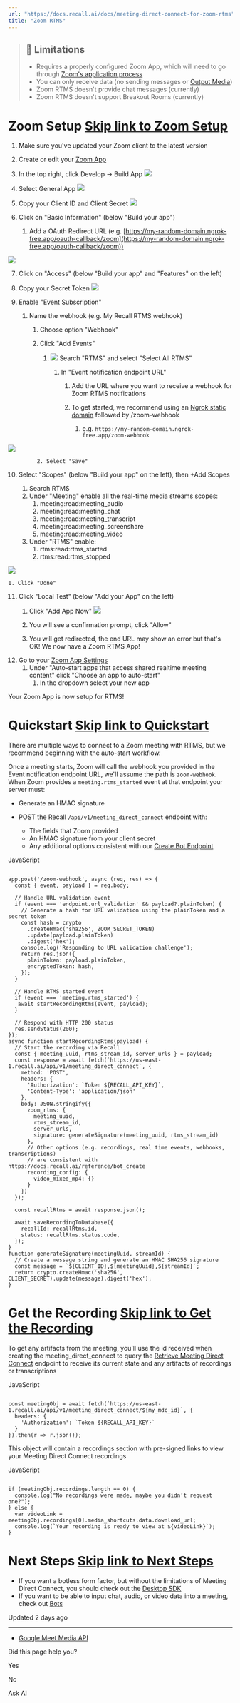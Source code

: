 ```yaml
---
url: "https://docs.recall.ai/docs/meeting-direct-connect-for-zoom-rtms"
title: "Zoom RTMS"
---
```


> ## 📘  Limitations
>
> - Requires a properly configured Zoom App, which will need to go through [Zoom's application process](https://developers.zoom.us/docs/distribute/app-review-process/)
> - You can only receive data (no sending messages or [Output Media](https://docs.recall.ai/reference/bot_output_media_create))
> - Zoom RTMS doesn't provide chat messages (currently)
> - Zoom RTMS doesn't support Breakout Rooms (currently)

# Zoom Setup   [Skip link to Zoom Setup](https://docs.recall.ai/docs/meeting-direct-connect-for-zoom-rtms\#zoom-setup)

01. Make sure you've updated your Zoom client to the latest version

02. Create or edit your [Zoom App](https://marketplace.zoom.us/)

03. In the top right, click Develop -> Build App
    ![](https://files.readme.io/b98856452ac1f0e952398b944bf64e5c9123571a36e3fb562b672b8d1054939e-image.png)

04. Select General App
    ![](https://files.readme.io/48dc83d2af4c6b33b60fa467b9068716adcf31a1a12ae98d6c851f0cb0589fad-image.png)

05. Copy your Client ID and Client Secret
    ![](https://files.readme.io/74b2a802f9e8bdb4f79378127be7f65bac74443fb6b78331488982947f5fac8e-image.png)

06. Click on "Basic Information" (below "Build your app")


    1. Add a OAuth Redirect URL (e.g. [https://my-random-domain.ngrok-free.app/oauth-callback/zoom](https://my-random-domain.ngrok-free.app/oauth-callback/zoom))

![](https://files.readme.io/ab7b664118bfae8e149a696954a9f9243c2e01af73e41c0912135dfcf4ac4541-image.png)

07. Click on "Access" (below "Build your app" and "Features" on the left)

08. Copy your Secret Token
    ![](https://files.readme.io/63f351e5bdcb871e24e4e9fb6418ffb85525c3c261023cdafc17bf900ff57704-image.png)

09. Enable "Event Subscription"
    1. Name the webhook (e.g. My Recall RTMS webhook)
       1. Choose option "Webhook"

       2. Click "Add Events"
          1. ![](https://files.readme.io/3a16ac5315a951b4d12dcfdd95ac731856718af07841185b5bfce7a521749002-image.png)
             Search "RTMS" and select "Select All RTMS"
             1. In "Event notification endpoint URL"


                1. Add the URL where you want to receive a webhook for Zoom RTMS notifications
                2. To get started, we recommend using an [Ngrok static domain](https://dashboard.ngrok.com/domains) followed by /zoom-webhook

                   1. e.g. `https://my-random-domain.ngrok-free.app/zoom-webhook`

![](https://files.readme.io/966cfad6d4a35dc4800307da6e0cca1f174bc727300262e15dba93d6f75d2d35-image.png)

             2. Select "Save"
10. Select "Scopes" (below "Build your app" on the left), then +Add Scopes


    1. Search RTMS
    2. Under "Meeting" enable all the real-time media streams scopes:
       1. meeting:read:meeting\_audio
       2. meeting:read:meeting\_chat
       3. meeting:read:meeting\_transcript
       4. meeting:read:meeting\_screenshare
       5. meeting:read:meeting\_video
    3. Under "RTMS" enable:
       1. rtms:read:rtms\_started
       2. rtms:read:rtms\_stopped

![](https://files.readme.io/2f5d54bda0af4d3ca70ecf24458a2cd6a67d48f7ed7ea93ce5bfe4da1d3cd38f-image.png)

    1. Click "Done"
11. Click "Local Test" (below "Add your App" on the left)
    1. Click "Add App Now"
       ![](https://files.readme.io/2461de9607785edbd01bdaa8894ccb44d50be025996f70a65543d7486ec0f2b4-image.png)

    2. You will see a confirmation prompt, click "Allow"

    3. You will get redirected, the end URL may show an error but that's OK! We now have a Zoom RTMS App!
12. Go to your [Zoom App Settings](https://zoom.us/profile/setting?tab=zoomapps)
    1. Under "Auto-start apps that access shared realtime meeting content" click "Choose an app to auto-start"
       1. In the dropdown select your new app

Your Zoom App is now setup for RTMS!

# Quickstart   [Skip link to Quickstart](https://docs.recall.ai/docs/meeting-direct-connect-for-zoom-rtms\#quickstart)

There are multiple ways to connect to a Zoom meeting with RTMS, but we recommend beginning with the auto-start workflow.

Once a meeting starts, Zoom will call the webhook you provided in the Event notification endpoint URL, we'll assume the path is `zoom-webhook`. When Zoom provides a `meeting.rtms_started` event at that endpoint your server must:

- Generate an HMAC signature
- POST the Recall `/api/v1/meeting_direct_connect` endpoint with:

  - The fields that Zoom provided
  - An HMAC signature from your client secret
  - Any additional options consistent with our [Create Bot Endpoint](https://docs.recall.ai/reference/bot_create)

JavaScript

```rdmd-code lang-javascript theme-light

app.post('/zoom-webhook', async (req, res) => {
  const { event, payload } = req.body;

  // Handle URL validation event
  if (event === 'endpoint.url_validation' && payload?.plainToken) {
    // Generate a hash for URL validation using the plainToken and a secret token
    const hash = crypto
      .createHmac('sha256', ZOOM_SECRET_TOKEN)
      .update(payload.plainToken)
      .digest('hex');
    console.log('Responding to URL validation challenge');
    return res.json({
      plainToken: payload.plainToken,
      encryptedToken: hash,
    });
  }

  // Handle RTMS started event
  if (event === 'meeting.rtms_started') {
   await startRecordingRtms(event, payload);
  }

  // Respond with HTTP 200 status
  res.sendStatus(200);
});
async function startRecordingRtms(payload) {
  // Start the recording via Recall
  const { meeting_uuid, rtms_stream_id, server_urls } = payload;
  const response = await fetch(`https://us-east-1.recall.ai/api/v1/meeting_direct_connect`, {
    method: 'POST',
    headers: {
      'Authorization': `Token ${RECALL_API_KEY}`,
      'Content-Type': 'application/json'
    },
    body: JSON.stringify({
      zoom_rtms: {
        meeting_uuid,
        rtms_stream_id,
        server_urls,
        signature: generateSignature(meeting_uuid, rtms_stream_id)
      },
      // Other options (e.g. recordings, real time events, webhooks, transcriptions)
      // are consistent with https://docs.recall.ai/reference/bot_create
      recording_config: {
        video_mixed_mp4: {}
      }
    })
  });

  const recallRtms = await response.json();

  await saveRecordingToDatabase({
    recallId: recallRtms.id,
    status: recallRtms.status.code,
  });
}
function generateSignature(meetingUuid, streamId) {
  // Create a message string and generate an HMAC SHA256 signature
  const message = `${CLIENT_ID},${meetingUuid},${streamId}`;
  return crypto.createHmac('sha256', CLIENT_SECRET).update(message).digest('hex');
}

```

# Get the Recording   [Skip link to Get the Recording](https://docs.recall.ai/docs/meeting-direct-connect-for-zoom-rtms\#get-the-recording)

To get any artifacts from the meeting, you’ll use the id received when creating the meeting\_direct\_connect to query the [Retrieve Meeting Direct Connect](https://docs.recall.ai/docs/meeting-direct-connect-for-zoom-rtms) endpoint to receive its current state and any artifacts of recordings or transcriptions

JavaScript

```rdmd-code lang-javascript theme-light

const meetingObj = await fetch(`https://us-east-1.recall.ai/api/v1/meeting_direct_connect/${my_mdc_id}`, {
  headers: {
    'Authorization': `Token ${RECALL_API_KEY}`
  }
}).then(r => r.json());

```

This object will contain a recordings section with pre-signed links to view your Meeting Direct Connect recordings

JavaScript

```rdmd-code lang-javascript theme-light

if (meetingObj.recordings.length == 0) {
  console.log("No recordings were made, maybe you didn’t request one?");
} else {
  var videoLink = meetingObj.recordings[0].media_shortcuts.data.download_url;
  console.log(`Your recording is ready to view at ${videoLink}`);
}

```

# Next Steps   [Skip link to Next Steps](https://docs.recall.ai/docs/meeting-direct-connect-for-zoom-rtms\#next-steps)

- If you want a botless form factor, but without the limitations of Meeting Direct Connect, you should check out the [Desktop SDK](https://docs.recall.ai/docs/desktop-sdk)
- If you want to be able to input chat, audio, or video data into a meeting, check out [Bots](https://docs.recall.ai/docs/bot-overview)

Updated 2 days ago

* * *

- [Google Meet Media API](https://docs.recall.ai/docs/google-meet-media-api)

Did this page help you?

Yes

No

Ask AI